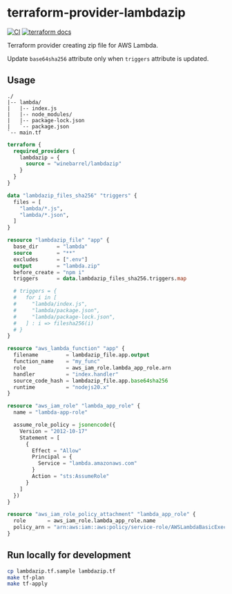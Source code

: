 # terraform-provider-lambdazip

[![CI](https://github.com/winebarrel/terraform-provider-lambdazip/actions/workflows/ci.yml/badge.svg)](https://github.com/winebarrel/terraform-provider-lambdazip/actions/workflows/ci.yml)
[![terraform docs](https://img.shields.io/badge/terraform-docs-%35835CC?logo=terraform)](https://registry.terraform.io/providers/winebarrel/lambdazip/latest/docs)

Terraform provider creating zip file for AWS Lambda.

Update `base64sha256` attribute only when `triggers` attribute is updated.

## Usage

```
./
|-- lambda/
|   |-- index.js
|   |-- node_modules/
|   |-- package-lock.json
|   `-- package.json
`-- main.tf
```

```tf
terraform {
  required_providers {
    lambdazip = {
      source = "winebarrel/lambdazip"
    }
  }
}

data "lambdazip_files_sha256" "triggers" {
  files = [
    "lambda/*.js",
    "lambda/*.json",
  ]
}

resource "lambdazip_file" "app" {
  base_dir      = "lambda"
  source        = "**"
  excludes      = [".env"]
  output        = "lambda.zip"
  before_create = "npm i"
  triggers      = data.lambdazip_files_sha256.triggers.map

  # triggers = {
  #   for i in [
  #     "lambda/index.js",
  #     "lambda/package.json",
  #     "lambda/package-lock.json",
  #   ] : i => filesha256(i)
  # }
}

resource "aws_lambda_function" "app" {
  filename         = lambdazip_file.app.output
  function_name    = "my_func"
  role             = aws_iam_role.lambda_app_role.arn
  handler          = "index.handler"
  source_code_hash = lambdazip_file.app.base64sha256
  runtime          = "nodejs20.x"
}

resource "aws_iam_role" "lambda_app_role" {
  name = "lambda-app-role"

  assume_role_policy = jsonencode({
    Version = "2012-10-17"
    Statement = [
      {
        Effect = "Allow"
        Principal = {
          Service = "lambda.amazonaws.com"
        }
        Action = "sts:AssumeRole"
      }
    ]
  })
}

resource "aws_iam_role_policy_attachment" "lambda_app_role" {
  role       = aws_iam_role.lambda_app_role.name
  policy_arn = "arn:aws:iam::aws:policy/service-role/AWSLambdaBasicExecutionRole"
}
```

## Run locally for development

```sh
cp lambdazip.tf.sample lambdazip.tf
make tf-plan
make tf-apply
```
